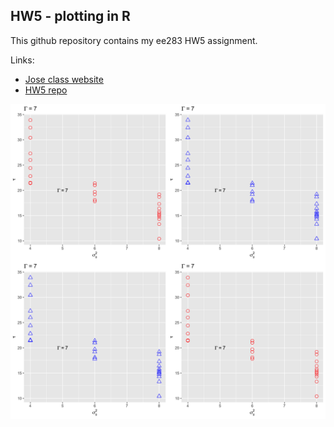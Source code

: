 ## HW5 - plotting in R

This github repository contains my ee283 HW5 assignment.

Links:
  - [Jose class website](https://jabermud.github.io/AdvancedInformaticsExercises/)
  - [HW5 repo](https://github.com/Jabermud/ee283_hw5.git)

![ggarrange/ggpubr](hw5_ggplot_grid.png)


